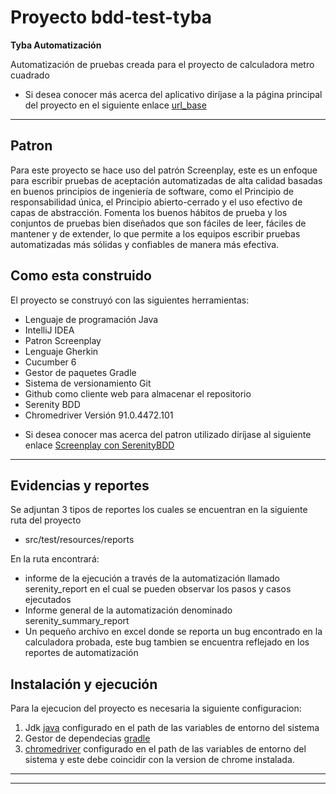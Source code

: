 # Proyecto bdd-test-tyba

**Tyba Automatización**

Automatización de pruebas creada para el proyecto de calculadora metro cuadrado


* Si desea conocer más acerca del aplicativo diríjase a la página principal del proyecto en el siguiente enlace [url_base]

---

## Patron 

Para este proyecto se hace uso del patrón Screenplay, este es un enfoque para escribir pruebas de aceptación automatizadas de alta calidad basadas en buenos principios de ingeniería de software, como el Principio de responsabilidad única, el Principio abierto-cerrado y el uso efectivo de capas de abstracción. Fomenta los buenos hábitos de prueba y los conjuntos de pruebas bien diseñados que son fáciles de leer, fáciles de mantener y de extender, lo que permite a los equipos escribir pruebas automatizadas más sólidas y confiables de manera más efectiva.
 
## Como esta construido
El proyecto se construyó con las siguientes herramientas:
 - Lenguaje de programación Java
 - IntelliJ IDEA
 - Patron Screenplay
 - Lenguaje Gherkin
 - Cucumber 6
 - Gestor de paquetes Gradle
 - Sistema de versionamiento Git
 - Github como cliente web para almacenar el repositorio
 - Serenity BDD
 - Chromedriver Versión 91.0.4472.101
 

* Si desea conocer mas acerca del patron utilizado diríjase al siguiente enlace [Screenplay con SerenityBDD][screenplay]

---
## Evidencias y reportes
Se adjuntan 3 tipos de reportes los cuales se encuentran en la siguiente ruta del proyecto
 - src/test/resources/reports

En la ruta encontrará:
 - informe de la ejecución a través de la automatización llamado serenity_report en el cual se pueden observar los pasos y casos ejecutados
 - Informe general de la automatización denominado serenity_summary_report
 - Un pequeño archivo en excel donde se reporta un bug encontrado en la calculadora probada, este bug tambien se encuentra reflejado en los reportes de automatización


## Instalación y ejecución 

Para la ejecucion del proyecto es necesaria la siguiente configuracion:

1.	Jdk [java](https://www.java.com/es/download/) configurado en el path de las variables de entorno del sistema
2.	Gestor de dependecias [gradle](https://gradle.org/install/)
3.	[chromedriver](https://chromedriver.chromium.org/downloads) configurado en el path de las variables de entorno del sistema y este debe coincidir con la version de chrome instalada.

---


- - -
[url_base]: https://www.metrocuadrado.com/calculadora-credito-hipotecario-vivienda/
[screenplay]: https://serenity-bdd.github.io/theserenitybook/latest/serenity-screenplay.html

